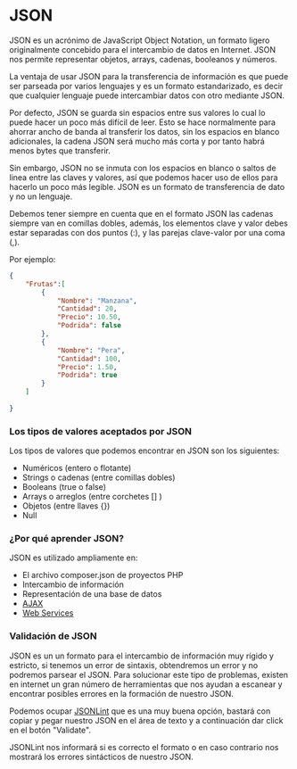# JSON
JSON es un acrónimo de JavaScript Object Notation, un formato ligero originalmente concebido para el intercambio de datos en Internet. JSON nos permite representar objetos, arrays, cadenas, booleanos y números.

La ventaja de usar JSON para la transferencia de información es que puede ser parseada por varios lenguajes y es un formato estandarizado, es decir que cualquier lenguaje puede intercambiar datos con otro mediante JSON.

Por defecto, JSON se guarda sin espacios entre sus valores lo cual lo puede hacer un poco más difícil de leer.
Esto se hace normalmente para ahorrar ancho de banda al transferir los datos, sin los espacios en blanco adicionales, la cadena JSON será mucho más corta y por tanto habrá menos bytes que transferir.

Sin embargo, JSON no se inmuta con los espacios en blanco o saltos de linea entre las claves y valores, así que podemos hacer uso de ellos para hacerlo un poco más legible.
JSON es un formato de transferencia de dato y no un lenguaje.

Debemos tener siempre en cuenta que en el formato JSON las cadenas siempre van en comillas dobles, además, los elementos clave y valor debes estar separadas con dos puntos (:), y las parejas clave-valor por una coma (,).

Por ejemplo:

```json
{ 
    "Frutas":[
        {
            "Nombre": "Manzana",
            "Cantidad": 20,
            "Precio": 10.50,
            "Podrida": false 
        },
        {
            "Nombre": "Pera",
            "Cantidad": 100,
            "Precio": 1.50,
            "Podrida": true 
        }
    ]
    
}
```

### Los tipos de valores aceptados por JSON
Los tipos de valores que podemos encontrar en JSON son los siguientes:

* Numéricos (entero o flotante)
* Strings o cadenas (entre comillas dobles)
* Booleans (true o false)
* Arrays o arreglos (entre corchetes [] )
* Objetos (entre llaves {})
* Null

### ¿Por qué aprender JSON?
JSON es utilizado ampliamente en:
* El archivo composer.json de proyectos PHP
* Intercambio de información
* Representación de una base de datos
* [AJAX](https://es.wikipedia.org/wiki/AJAX)
* [Web Services](https://es.wikipedia.org/wiki/Servicio_web)


### Validación de JSON
JSON es un un formato para el intercambio de información muy rígido y estricto, si tenemos un error de sintaxis, obtendremos un error y no podremos parsear el JSON.
Para solucionar este tipo de problemas, existen en internet un gran número de herramientas que nos ayudan a escanear y encontrar posibles errores en la formación de nuestro JSON.

Podemos ocupar [JSONLint](http://jsonlint.com/) que es una muy buena opción, bastará con copiar y pegar nuestro JSON en el área de texto y a continuación dar click en el botón "Validate". 

JSONLint nos informará si es correcto el formato o en caso contrario nos mostrará los errores sintácticos de nuestro JSON.




